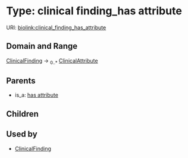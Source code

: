 
# Type: clinical finding_has attribute




URI: [biolink:clinical_finding_has_attribute](https://w3id.org/biolink/vocab/clinical_finding_has_attribute)


## Domain and Range

[ClinicalFinding](ClinicalFinding.md) ->  <sub>0..*</sub> [ClinicalAttribute](ClinicalAttribute.md)

## Parents

 *  is_a: [has attribute](has_attribute.md)

## Children


## Used by

 * [ClinicalFinding](ClinicalFinding.md)
